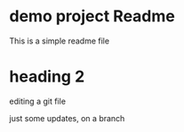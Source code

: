 # demo project Readme

This is a simple readme file

# heading 2
editing a git file

just some updates, on a branch